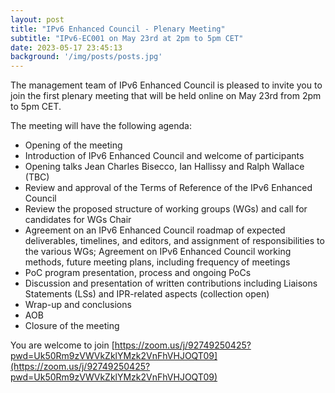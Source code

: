 ```yaml
---
layout: post
title: "IPv6 Enhanced Council - Plenary Meeting"
subtitle: "IPv6-EC001 on May 23rd at 2pm to 5pm CET"
date: 2023-05-17 23:45:13
background: '/img/posts/posts.jpg'
---
```


The management team of IPv6 Enhanced Council is pleased to invite you to join the first plenary meeting that will be held online on May 23rd from 2pm to 5pm CET.

The meeting will have the following agenda:

- Opening of the meeting
- Introduction of IPv6 Enhanced Council and welcome of participants
- Opening talks Jean Charles Bisecco, Ian Hallissy and Ralph Wallace (TBC)
- Review and approval of the Terms of Reference of the IPv6 Enhanced Council
- Review the proposed structure of working groups (WGs) and call for candidates for WGs Chair
- Agreement on an IPv6 Enhanced Council roadmap of expected deliverables, timelines, and editors, and assignment of responsibilities to the various WGs; Agreement on IPv6 Enhanced Council working methods, future meeting plans, including frequency of meetings
- PoC program presentation, process and ongoing PoCs
- Discussion and presentation of written contributions including Liaisons Statements (LSs) and IPR-related aspects (collection open)
- Wrap-up and conclusions
- AOB
- Closure of the meeting

You are welcome to join [https://zoom.us/j/92749250425?pwd=Uk50Rm9zVWVkZklYMzk2VnFhVHJOQT09](https://zoom.us/j/92749250425?pwd=Uk50Rm9zVWVkZklYMzk2VnFhVHJOQT09)
